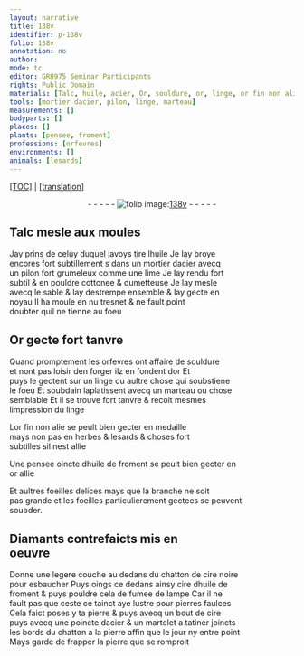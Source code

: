 ```yaml
---
layout: narrative
title: 138v
identifier: p-138v
folio: 138v
annotation: no
author:
mode: tc
editor: GR8975 Seminar Participants
rights: Public Domain
materials: [Talc, huile, acier, Or, souldure, or, linge, or fin non alie, huile de froment, or allie, soubder, Diamants, cire noire, cire, fumee de lampe]
tools: [mortier dacier, pilon, linge, marteau]
measurements: []
bodyparts: []
places: []
plants: [pensee, froment]
professions: [orfevres]
environments: []
animals: [lesards]
---
```


<p><a href="{{ site.baseurl }}/diplomatic/">[TOC]</a> | <a href="{{ site.baseurl }}/texts/p-138v_tl/" target="_blank">[translation]</a></p><div class="folio" align="center">- - - - - <a href="http://gallica.bnf.fr/ark:/12148/btv1b10500001g/f282.item.r=" target="_blank"><img src="https://cu-mkp.github.io/2017-workshop-edition/assets/photo-icon.png" alt="folio image: " style="display:inline-block; margin-bottom:-3px;"/>138v</a> - - - - - </div>  
  

## <span class="m">Talc</span> mesle aux moules

 
Jay prins de celuy duquel javoys tire l<span class="m">huile</span> Je lay broye<br/> encores fort subtillement <span class="del">s</span> dans un <span class="tl">mortier d<span class="m">acier</span></span> avecq<br/> un <span class="tl">pilon</span> fort grumeleux co<span class="exp">mm</span>e une lime Je lay rendu fort<br/> subtil & en pouldre cottonee & dumetteuse Je lay mesle<br/> avecq le sable & lay destrempe ensemble & lay gecte en<br/> noyau Il ha moule <span class="del">en nu</span> tresnet & ne fault point<br/> doubter quil ne tienne au foeu
 
 
  

## <span class="m">Or</span> gecte fort tanvre

 
Quand promptement les <span class="pro">orfevres</span> ont affaire de <span class="m">souldure</span><br/> et nont pas loisir den forger ilz en fondent d<span class="m">or</span> Et<br/> puys le gectent sur un <span class="tl"><span class="m">linge</span></span> ou aultre chose qui soubstiene<br/> le foeu Et soubdain laplatissent avecq un <span class="tl">marteau</span> ou chose<br/> semblable Et il se trouve fort tanvre & recoit mesmes<br/> limpression du <span class="tl"><span class="m">linge</span></span>
 
L<span class="m">or fin non alie</span> se peult bien gecter en medaille<br/> mays non pas en herbes & <span class="al">lesards</span> & choses fort<br/> subtilles sil nest allie
 
Une <span class="pa">pensee</span> oincte d<span class="m">huile de <span class="pa">froment</span></span> se peult bien gecter en<br/> <span class="m">or allie</span>
 
Et aultres foeilles delices mays que la branche ne soit<br/> pas grande et les foeilles particulierem<span class="exp">ent</span> gectees se peuvent<br/> <span class="m">soubder</span>.
 
 
  

## <span class="m">Diamants</span> contrefaicts mis en<br/> oeuvre

 
Donne une legere couche au dedans du chatton de <span class="m">cire noire</span><br/> pour esbaucher Puys oings ce dedans ainsy <span class="m">cire</span> d<span class="m">huile de<br/> froment</span> & puys pouldre cela de <span class="m">fumee de lampe</span> Car il ne<br/> fault pas que <span class="del">ceste</span> ce tainct aye lustre pour pierres faulces<br/> Cela faict poses y ta pierre <span class="del">& puys</span> avecq un bout de <span class="m">cire</span><br/> puys avecq une poincte d<span class="m">acier</span> & un martelet a tatiner joincts<br/> les bords du chatton a la pierre affin que le jour ny entre point<br/> Mays garde de frapper la pierre que se romproit
 

